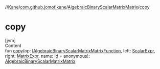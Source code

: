 //[Kane](../../index.md)/[com.github.jomof.kane](../index.md)/[AlgebraicBinaryScalarMatrixMatrix](index.md)/[copy](copy.md)



# copy  
[jvm]  
Content  
fun [copy](copy.md)(op: [IAlgebraicBinaryScalarMatrixMatrixFunction](../-i-algebraic-binary-scalar-matrix-matrix-function/index.md), left: [ScalarExpr](../-scalar-expr/index.md), right: [MatrixExpr](../-matrix-expr/index.md), name: [Id](../../com.github.jomof.kane.impl/index.md#%5Bcom.github.jomof.kane.impl%2FId%2F%2F%2FPointingToDeclaration%2F%5D%2FClasslikes%2F-1709950307) = anonymous): [AlgebraicBinaryScalarMatrixMatrix](index.md)  



